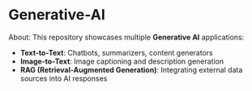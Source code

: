 # Generative-AI
About:
This repository showcases multiple **Generative AI** applications:
- **Text-to-Text**: Chatbots, summarizers, content generators  
- **Image-to-Text**: Image captioning and description generation  
- **RAG (Retrieval-Augmented Generation)**: Integrating external data sources into AI responses  

